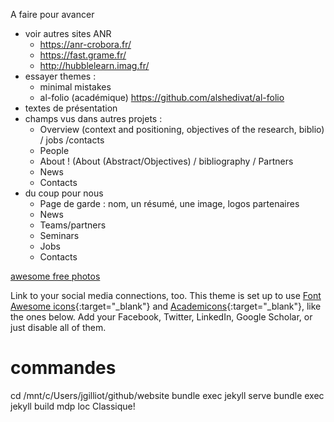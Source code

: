 A faire pour avancer

* voir autres sites ANR
   * https://anr-crobora.fr/  
   * https://fast.grame.fr/
   * http://hubblelearn.imag.fr/
* essayer themes :
  * minimal mistakes
  * al-folio (académique) https://github.com/alshedivat/al-folio
* textes de présentation
* champs vus dans autres projets :
   * Overview (context and positioning, objectives of the research, biblio) / jobs /contacts
   * People
   * About ! (About (Abstract/Objectives) / bibliography / Partners
   * News
   * Contacts
* du coup pour nous
   * Page de garde : nom, un résumé, une image, logos partenaires
   * News
   * Teams/partners
   * Seminars
   * Jobs
   * Contacts

[awesome free photos](unsplash.com)

   Link to your social media connections, too. This theme is set up to use [Font Awesome icons](http://fortawesome.github.io/Font-Awesome/){:target="\_blank"} and [Academicons](https://jpswalsh.github.io/academicons/){:target="\_blank"}, like the ones below. Add your Facebook, Twitter, LinkedIn, Google Scholar, or just disable all of them.

# commandes
cd /mnt/c/Users/jgilliot/github/website
bundle exec jekyll serve
bundle exec jekyll build
mdp loc Classique!  
